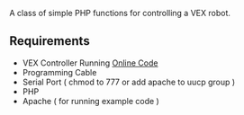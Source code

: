 A class of simple PHP functions for controlling a VEX robot.

## Requirements ##
  * VEX Controller Running [Online Code](http://www.vexforum.com/local_links.php?action=jump&catid=26&id=66)
  * Programming Cable
  * Serial Port ( chmod to 777 or add apache to uucp group )
  * PHP
  * Apache ( for running example code )